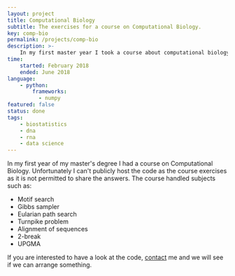 ```yaml
---
layout: project
title: Computational Biology
subtitle: The exercises for a course on Computational Biology.
key: comp-bio
permalink: /projects/comp-bio
description: >-
    In my first master year I took a course about computational biology. There were a lot of exercises associated with it, so I am quite proud of the code I wrote for this course.
time:
    started: February 2018
    ended: June 2018
language: 
    - python:
        frameworks:
          - numpy
featured: false
status: done
tags: 
    - biostatistics
    - dna
    - rna
    - data science
---
```


In my first year of my master's degree I had a course on Computational Biology. Unfortunately I can't publicly host the code as the course exercises as it is not permitted to share the answers. The course handled subjects such as:

* Motif search
* Gibbs sampler
* Eularian path search
* Turnpike problem
* Alignment of sequences
* 2-break
* UPGMA

If you are interested to have a look at the code, [contact](/contact) me and we will see if we can arrange something.